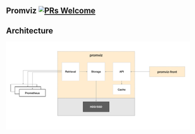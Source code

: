 
## Promviz [![PRs Welcome](https://img.shields.io/badge/PRs-welcome-brightgreen.svg?style=flat)](http://makeapullrequest.com)

## Architecture

![](https://github.com/nghialv/promviz/blob/master/documentation/architecture.png)
